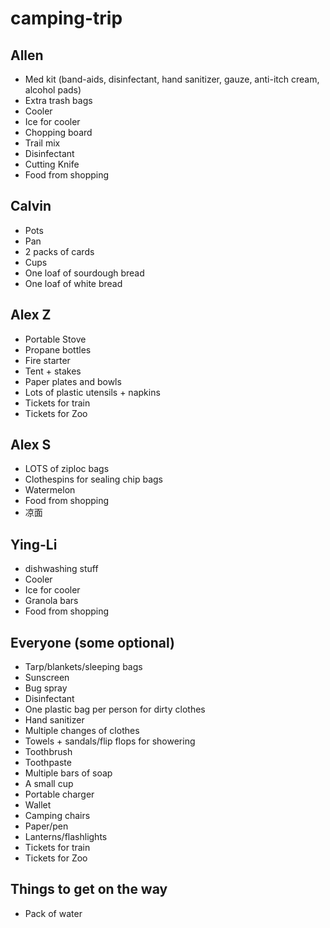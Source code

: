 # camping-trip

## Allen
- Med kit (band-aids, disinfectant, hand sanitizer, gauze, anti-itch cream, alcohol pads)
- Extra trash bags
- Cooler
- Ice for cooler
- Chopping board
- Trail mix
- Disinfectant
- Cutting Knife
- Food from shopping

## Calvin
- Pots
- Pan
- 2 packs of cards
- Cups
- One loaf of sourdough bread
- One loaf of white bread

## Alex Z
- Portable Stove
- Propane bottles
- Fire starter
- Tent + stakes
- Paper plates and bowls
- Lots of plastic utensils + napkins
- Tickets for train
- Tickets for Zoo

## Alex S
- LOTS of ziploc bags
- Clothespins for sealing chip bags
- Watermelon
- Food from shopping
- 凉面

## Ying-Li
- dishwashing stuff
- Cooler
- Ice for cooler
- Granola bars
- Food from shopping

## Everyone (some optional)
- Tarp/blankets/sleeping bags
- Sunscreen
- Bug spray
- Disinfectant
- One plastic bag per person for dirty clothes
- Hand sanitizer
- Multiple changes of clothes 
- Towels + sandals/flip flops for showering
- Toothbrush
- Toothpaste
- Multiple bars of soap
- A small cup
- Portable charger
- Wallet
- Camping chairs
- Paper/pen
- Lanterns/flashlights
- Tickets for train
- Tickets for Zoo

## Things to get on the way
- Pack of water

